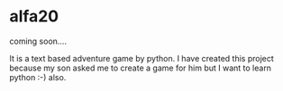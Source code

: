 # alfa20
coming soon....

It is a text based adventure game by python. I have created this project because my son asked me to create a game for him but I want to learn python :-) also.
